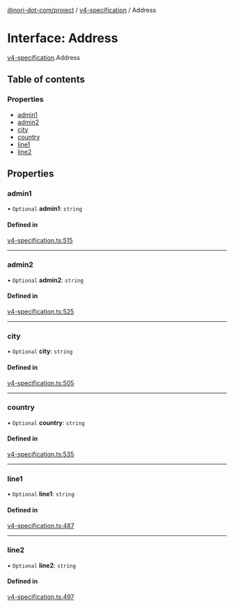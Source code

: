 [@nori-dot-com/project](../README.md) / [v4-specification](../modules/v4_specification.md) / Address

# Interface: Address

[v4-specification](../modules/v4_specification.md).Address

## Table of contents

### Properties

- [admin1](v4_specification.Address.md#admin1)
- [admin2](v4_specification.Address.md#admin2)
- [city](v4_specification.Address.md#city)
- [country](v4_specification.Address.md#country)
- [line1](v4_specification.Address.md#line1)
- [line2](v4_specification.Address.md#line2)

## Properties

### admin1

• `Optional` **admin1**: `string`

#### Defined in

[v4-specification.ts:515](https://github.com/nori-dot-eco/nori-dot-com/blob/efae8bc/packages/project/src/v4-specification.ts#L515)

___

### admin2

• `Optional` **admin2**: `string`

#### Defined in

[v4-specification.ts:525](https://github.com/nori-dot-eco/nori-dot-com/blob/efae8bc/packages/project/src/v4-specification.ts#L525)

___

### city

• `Optional` **city**: `string`

#### Defined in

[v4-specification.ts:505](https://github.com/nori-dot-eco/nori-dot-com/blob/efae8bc/packages/project/src/v4-specification.ts#L505)

___

### country

• `Optional` **country**: `string`

#### Defined in

[v4-specification.ts:535](https://github.com/nori-dot-eco/nori-dot-com/blob/efae8bc/packages/project/src/v4-specification.ts#L535)

___

### line1

• `Optional` **line1**: `string`

#### Defined in

[v4-specification.ts:487](https://github.com/nori-dot-eco/nori-dot-com/blob/efae8bc/packages/project/src/v4-specification.ts#L487)

___

### line2

• `Optional` **line2**: `string`

#### Defined in

[v4-specification.ts:497](https://github.com/nori-dot-eco/nori-dot-com/blob/efae8bc/packages/project/src/v4-specification.ts#L497)
